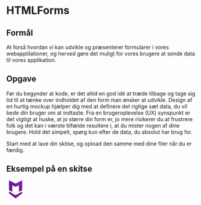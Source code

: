 # HTMLForms

## Formål
At forså hvordan vi kan udvikle og præsenterer formularer i vores webapplilationer, og herved gøre det muligt for vores brugere at sende data til vores applikation.

## Opgave
Før du begynder at kode, er det altid en god idé at træde tilbage og tage sig tid til at tænke over indholdet af den form man ønsker at udvikle. Design af en hurtig mockup hjælper dig med at definere det rigtige sæt data, du vil bede din bruger om at indtaste. Fra en brugeroplevelse (UX) synspunkt er det vigtigt at huske, at jo større din form er, jo mere risikerer du at frustrere folk og det kan i værste tilfælde resultere i, at du mister nogen af dine brugere. Hold det simpelt, spørg kun efter de data, du absolut har brug for.

Start med at lave din skitse, og opload den samme med dine filer når du er færdig.

## Eksempel på en skitse
![Formular skitse](https://github.com/adam-p/markdown-here/raw/master/src/common/images/icon48.png "Formular skitse")
